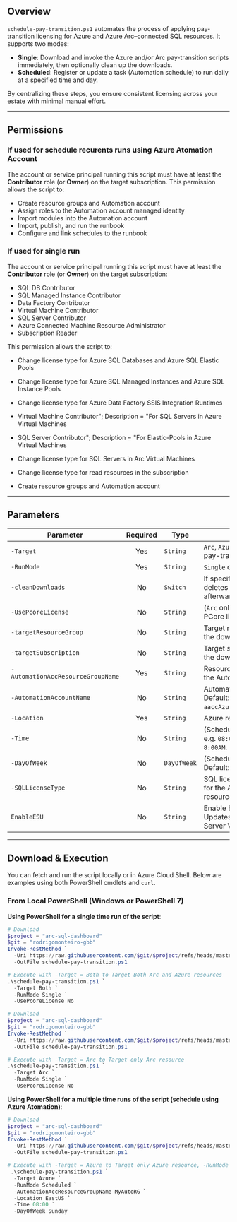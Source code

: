## Overview

`schedule-pay-transition.ps1` automates the process of applying pay-transition licensing for Azure and Azure Arc–connected SQL resources. It supports two modes:

- **Single**: Download and invoke the Azure and/or Arc pay-transition scripts immediately, then optionally clean up the downloads.
- **Scheduled**: Register or update a task (Automation schedule) to run daily at a specified time and day.

By centralizing these steps, you ensure consistent licensing across your estate with minimal manual effort.

---

## Permissions

### If used for schedule recurents runs using Azure Atomation Account
The account or service principal running this script must have at least the **Contributor** role (or **Owner**) on the target subscription. This permission allows the script to:

- Create resource groups and Automation account
- Assign roles to the Automation account managed identity
- Import modules into the Automation account
- Import, publish, and run the runbook
- Configure and link schedules to the runbook

### If used for single run
The account or service principal running this script must have at least the **Contributor** role (or **Owner**) on the target subscription:
- SQL DB Contributor
- SQL Managed Instance Contributor
- Data Factory Contributor
- Virtual Machine Contributor
- SQL Server Contributor
- Azure Connected Machine Resource Administrator
- Subscription Reader

This permission allows the script to:
- Change license type for Azure SQL Databases and Azure SQL Elastic Pools
- Change license type for Azure SQL Managed Instances and Azure SQL Instance Pools
- Change license type for Azure Data Factory SSIS Integration Runtimes
- Virtual Machine Contributor"; Description = "For SQL Servers in Azure Virtual Machines
- SQL Server Contributor"; Description = "For Elastic-Pools in Azure Virtual Machines
- Change license type for SQL Servers in Arc Virtual Machines
- Change license type for read resources in the subscription

- Create resource groups and Automation account


---
## Parameters

| Parameter                         | Required | Type        | Description                                                           |
| --------------------------------- | :------: | ----------- | --------------------------------------------------------------------- |
| `-Target`                         | Yes      | `String`    | `Arc`, `Azure`, or `Both`—which pay-transition to run.                |
| `-RunMode`                        | Yes      | `String`    | `Single` or `Scheduled`.                                              |
| `-cleanDownloads`                 | No       | `Switch`    | If specified in `Single` mode, deletes the download folder afterward. |
| `-UsePcoreLicense`                | No       | `String`    | (`Arc` only) `Yes` or `No` for PCore licensing. Default: `No`.        |
| `-targetResourceGroup`            | No       | `String`    | Target resource group for the downstream runbook.                     |
| `-targetSubscription`             | No       | `String`    | Target subscription ID for the downstream runbook.                    |
| `-AutomationAccResourceGroupName` | Yes      | `String`    | Resource group containing the Automation account.                     |
| `-AutomationAccountName`          | No       | `String`    | Automation account name. Default: `aaccAzureArcSQLLicenseType`.       |
| `-Location`                       | Yes      | `String`    | Azure region (e.g. `EastUS`).                                         |
| `-Time`                           | No       | `String`    | (Scheduled) Time (`h:mmtt`, e.g. `08:00AM`). Default: `8:00AM`.       |
| `-DayOfWeek`                      | No       | `DayOfWeek` | (Scheduled) Day of week. Default: `Sunday`.                           |
| `-SQLLicenseType`                 | No       | `String`    | SQL license type to be set for the Azure and/or Arc resources.        |
| `EnableESU`                       | No       | `String`    | Enable Extended Security Updates (ESU) for Arc SQL Server VMs.        |
---
## Download & Execution

You can fetch and run the script locally or in Azure Cloud Shell. Below are examples using both PowerShell cmdlets and `curl`.

### From Local PowerShell (Windows or PowerShell 7)

**Using PowerShell for a single time run of the script**:

```powershell
# Download
$project = "arc-sql-dashboard"
$git = "rodrigomonteiro-gbb"
Invoke-RestMethod `
  -Uri https://raw.githubusercontent.com/$git/$project/refs/heads/master/samples/manage/azure-hybrid-benefit/modify-license-type/Schedule-PAYG-Transition.ps1 `
  -OutFile schedule-pay-transition.ps1

# Execute with -Target = Both to Target Both Arc and Azure resources
.\schedule-pay-transition.ps1 `
  -Target Both `
  -RunMode Single `
  -UsePcoreLicense No 
```

```powershell
# Download
$project = "arc-sql-dashboard"
$git = "rodrigomonteiro-gbb"
Invoke-RestMethod `
  -Uri https://raw.githubusercontent.com/$git/$project/refs/heads/master/samples/manage/azure-hybrid-benefit/modify-license-type/Schedule-PAYG-Transition.ps1 `
  -OutFile schedule-pay-transition.ps1

# Execute with -Target = Arc to Target only Arc resource
.\schedule-pay-transition.ps1 `
  -Target Arc `
  -RunMode Single `
  -UsePcoreLicense No 
```

**Using PowerShell for a multiple time runs of the script (schedule using Azure Atomation)**:

```powershell
# Download
$project = "arc-sql-dashboard"
$git = "rodrigomonteiro-gbb"
Invoke-RestMethod `
  -Uri https://raw.githubusercontent.com/$git/$project/refs/heads/master/samples/manage/azure-hybrid-benefit/modify-license-type/Schedule-PAYG-Transition.ps1 `
  -OutFile schedule-pay-transition.ps1

# Execute with -Target = Azure to Target only Azure resource, -RunMode = Schedule to create a schedule run on Azure Automation (-Time = 8:00 and -DayOfWeek = Sunday) eevery Sunday at 8AM local time
 .\schedule-pay-transition.ps1 `
  -Target Azure `
  -RunMode Scheduled `
  -AutomationAccResourceGroupName MyAutoRG `
  -Location EastUS `
  -Time 08:00 `
  -DayOfWeek Sunday





